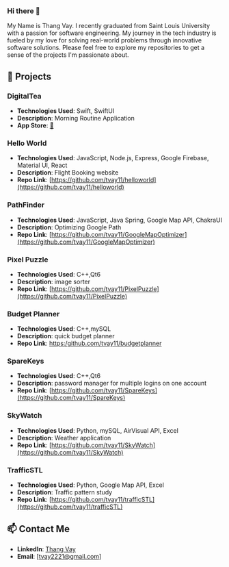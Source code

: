 ### Hi there 👋
My Name is Thang Vay. I recently graduated from Saint Louis University with a passion for software engineering. My journey in the tech industry is fueled by my love for solving real-world problems through innovative software solutions. Please feel free to explore my repositories to get a sense of the projects I'm passionate about.

## 📃 Projects

### DigitalTea
- **Technologies Used**: Swift, SwiftUI
- **Description**: Morning Routine Application
- **App Store**: [📩](https://apps.apple.com/us/app/digitaltea/id6455226163)

### Hello World
- **Technologies Used**: JavaScript, Node.js, Express, Google Firebase, Material UI, React
- **Description**: Flight Booking website
- **Repo Link**: [https://github.com/tvay11/helloworld](https://github.com/tvay11/helloworld)

### PathFinder
- **Technologies Used**: JavaScript, Java Spring, Google Map API, ChakraUI
- **Description**: Optimizing Google Path
- **Repo Link**: [https://github.com/tvay11/GoogleMapOptimizer](https://github.com/tvay11/GoogleMapOptimizer)

### Pixel Puzzle
- **Technologies Used**: C++,Qt6
- **Description**: image sorter
- **Repo Link**: [https://github.com/tvay11/PixelPuzzle](https://github.com/tvay11/PixelPuzzle)

### Budget Planner
- **Technologies Used**: C++,mySQL
- **Description**: quick budget planner
- **Repo Link**: [https:/github.com/tvay11/budgetplanner](https://github.com/tvay11/budgetplanner)

### SpareKeys
- **Technologies Used**: C++,Qt6
- **Description**: password manager for multiple logins on one account
- **Repo Link**: [https://github.com/tvay11/SpareKeys](https://github.com/tvay11/SpareKeys)

### SkyWatch
- **Technologies Used**: Python, mySQL, AirVisual API, Excel
- **Description**: Weather application
- **Repo Link**: [https://github.com/tvay11/SkyWatch](https://github.com/tvay11/SkyWatch)


### TrafficSTL
- **Technologies Used**: Python, Google Map API, Excel
- **Description**: Traffic pattern study
- **Repo Link**: [https://github.com/tvay11/trafficSTL](https://github.com/tvay11/trafficSTL)


## 📫 Contact Me
- **LinkedIn**: [Thang Vay](https://www.linkedin.com/in/thangvay/)
- **Email**: [tvay2221@gmail.com]
